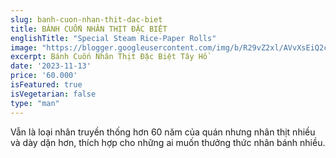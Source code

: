 ```yaml
---
slug: banh-cuon-nhan-thit-dac-biet
title: BÁNH CUỐN NHÂN THỊT ĐẶC BIỆT
englishTitle: "Special Steam Rice-Paper Rolls"
image: "https://blogger.googleusercontent.com/img/b/R29vZ2xl/AVvXsEiQ2cS_Q9GJL5_f8hhbbqTD7m56uWI00NRKHRZfca7Xm3vsiR8B3EdzuvTsnDxrBW9tc4f7sblTA0q-hco9RKAOQkPovJt-Y6ERPMLynAvRDSvyi8sbZqhL0cNymnTOST6rA30GcpJFi9pAobiaqvxn3t9aArOU-w786Ba0QikuzxJGQA/s1600/NhanThitDacBiet.jpg"
excerpt: Bánh Cuốn Nhân Thịt Đặc Biệt Tây Hồ 
date: '2023-11-13'
price: '60.000'
isFeatured: true
isVegetarian: false
type: "man"
---
```


Vẫn là loại nhân truyền thống hơn 60 năm của quán nhưng nhân thịt nhiều và dày dặn hơn, thích hợp cho những ai muốn thưởng thức nhân bánh nhiều.

